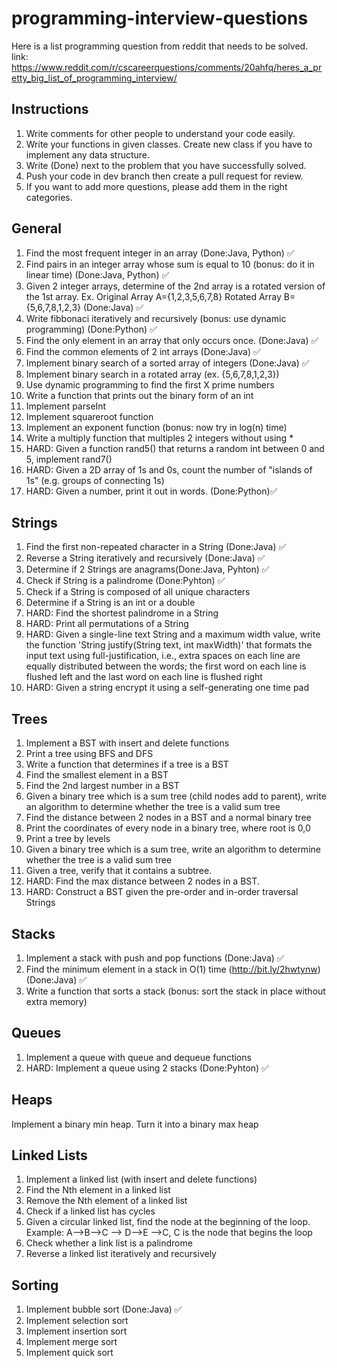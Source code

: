 # programming-interview-questions
Here is a list programming question from reddit that needs to be solved.
link: https://www.reddit.com/r/cscareerquestions/comments/20ahfq/heres_a_pretty_big_list_of_programming_interview/

## Instructions 
1. Write comments for other people to understand your code easily.
2. Write your functions in given classes. Create new class if you have to implement any data structure.
3. Write (Done) next to the problem that you have successfully solved.
4. Push your code in dev branch then create a pull request for review.
5. If you want to add more questions, please add them in the right categories.


## General
1. Find the most frequent integer in an array (Done:Java, Python) ✅
2. Find pairs in an integer array whose sum is equal to 10 (bonus: do it in linear time) (Done:Java, Python) ✅
3. Given 2 integer arrays, determine of the 2nd array is a rotated version of the 1st array. Ex. Original Array A={1,2,3,5,6,7,8} Rotated Array B={5,6,7,8,1,2,3} (Done:Java) ✅
4. Write fibbonaci iteratively and recursively (bonus: use dynamic programming) (Done:Python) ✅
5. Find the only element in an array that only occurs once. (Done:Java) ✅
6. Find the common elements of 2 int arrays (Done:Java) ✅
7. Implement binary search of a sorted array of integers (Done:Java) ✅
8. Implement binary search in a rotated array (ex. {5,6,7,8,1,2,3})
9. Use dynamic programming to find the first X prime numbers
10. Write a function that prints out the binary form of an int
11. Implement parseInt
12. Implement squareroot function
13. Implement an exponent function (bonus: now try in log(n) time)
14. Write a multiply function that multiples 2 integers without using *
15. HARD: Given a function rand5() that returns a random int between 0 and 5, implement rand7()
16. HARD: Given a 2D array of 1s and 0s, count the number of "islands of 1s" (e.g. groups of connecting 1s)
17. HARD: Given a number, print it out in words. (Done:Python)✅

## Strings
1. Find the first non-repeated character in a String (Done:Java) ✅
2. Reverse a String iteratively and recursively (Done:Java) ✅
3. Determine if 2 Strings are anagrams(Done:Java, Pyhton) ✅
4. Check if String is a palindrome (Done:Pyhton) ✅
5. Check if a String is composed of all unique characters
6. Determine if a String is an int or a double
7. HARD: Find the shortest palindrome in a String
8. HARD: Print all permutations of a String
9. HARD: Given a single-line text String and a maximum width value, write the function 'String justify(String text, int maxWidth)' that formats the input text using full-justification, i.e., extra spaces on each line are equally distributed between the words; the first word on each line is flushed left and the last word on each line is flushed right
10. HARD: Given a string encrypt it using a self-generating one time pad 

## Trees
1. Implement a BST with insert and delete functions
2. Print a tree using BFS and DFS
3. Write a function that determines if a tree is a BST
4. Find the smallest element in a BST
5. Find the 2nd largest number in a BST
6. Given a binary tree which is a sum tree (child nodes add to parent), write an algorithm to determine whether the tree is a valid sum tree
7. Find the distance between 2 nodes in a BST and a normal binary tree
8. Print the coordinates of every node in a binary tree, where root is 0,0
9. Print a tree by levels
10. Given a binary tree which is a sum tree, write an algorithm to determine whether the tree is a valid sum tree
11. Given a tree, verify that it contains a subtree.
12. HARD: Find the max distance between 2 nodes in a BST.
13. HARD: Construct a BST given the pre-order and in-order traversal Strings

## Stacks
1. Implement a stack with push and pop functions (Done:Java) ✅
2. Find the minimum element in a stack in O(1) time (http://bit.ly/2hwtynw) (Done:Java) ✅ 
3. Write a function that sorts a stack (bonus: sort the stack in place without extra memory)

## Queues
1. Implement a queue with queue and dequeue functions
2. HARD: Implement a queue using 2 stacks  (Done:Pyhton) ✅

## Heaps
Implement a binary min heap. Turn it into a binary max heap

## Linked Lists
1. Implement a linked list (with insert and delete functions)
2. Find the Nth element in a linked list
3. Remove the Nth element of a linked list
4. Check if a linked list has cycles
5. Given a circular linked list, find the node at the beginning of the loop. Example: A-->B-->C --> D-->E -->C, C is the node that begins the loop
6. Check whether a link list is a palindrome
7. Reverse a linked list iteratively and recursively

## Sorting
1. Implement bubble sort (Done:Java) ✅
2. Implement selection sort
3. Implement insertion sort
4. Implement merge sort
5. Implement quick sort
